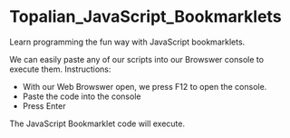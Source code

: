 # Topalian_JavaScript_Bookmarklets

Learn programming the fun way with JavaScript bookmarklets.

We can easily paste any of our scripts into our Browswer console to execute them. Instructions:

   * With our Web Browswer open, we press F12 to open the console.
   * Paste the code into the console
   * Press Enter

The JavaScript Bookmarklet code will execute.

